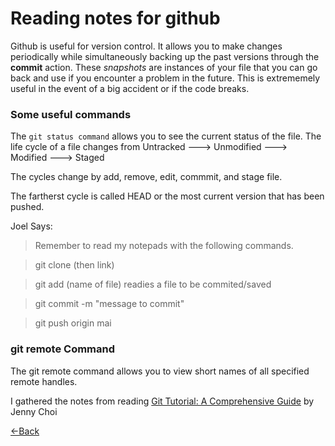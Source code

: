 # Reading notes for github

Github is useful for version control. It allows you to make changes periodically while simultaneously backing up the past versions through the **commit** action. 
These *snapshots* are instances of your file that you can go back and use if you encounter a problem in the future. This is extrememely useful in the event of a big accident or if the code breaks.

### Some useful commands

The ```git status command``` allows you to see the current status of the file. 
The life cycle of a file changes from Untracked ---> Unmodified ---> Modified ---> Staged

The cycles change by add, remove, edit, commmit, and stage file.

The fartherst cycle is called HEAD or the most current version that has been pushed.

Joel Says:

> Remember to read my notepads with the following commands.

>git clone (then link)

>git add (name of file) readies a file to be commited/saved

>git commit -m "message to commit"

>git push origin mai

### git remote Command
The git remote command allows you to view short names of all specified remote handles. 

I gathered the notes from reading [Git Tutorial: A Comprehensive Guide](https://blog.udemy.com/git-tutorial-a-comprehensive-guide/#7) by Jenny Choi 

[<-Back](README.md)
